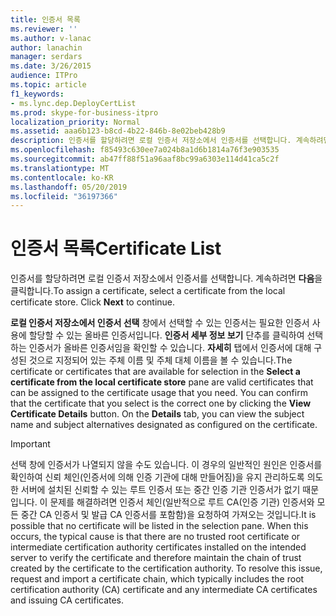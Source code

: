 ```yaml
---
title: 인증서 목록
ms.reviewer: ''
ms.author: v-lanac
author: lanachin
manager: serdars
ms.date: 3/26/2015
audience: ITPro
ms.topic: article
f1_keywords:
- ms.lync.dep.DeployCertList
ms.prod: skype-for-business-itpro
localization_priority: Normal
ms.assetid: aaa6b123-b8cd-4b22-846b-8e02beb428b9
description: 인증서를 할당하려면 로컬 인증서 저장소에서 인증서를 선택합니다. 계속하려면 다음을 클릭합니다.
ms.openlocfilehash: f85493c630ee7a024b8a1d6b1814a76f3e903535
ms.sourcegitcommit: ab47ff88f51a96aaf8bc99a6303e114d41ca5c2f
ms.translationtype: MT
ms.contentlocale: ko-KR
ms.lasthandoff: 05/20/2019
ms.locfileid: "36197366"
---
```

# <a name="certificate-list"></a><span data-ttu-id="e0927-104">인증서 목록</span><span class="sxs-lookup"><span data-stu-id="e0927-104">Certificate List</span></span>
 
<span data-ttu-id="e0927-p102">인증서를 할당하려면 로컬 인증서 저장소에서 인증서를 선택합니다. 계속하려면 **다음**을 클릭합니다.</span><span class="sxs-lookup"><span data-stu-id="e0927-p102">To assign a certificate, select a certificate from the local certificate store. Click **Next** to continue.</span></span>
  
<span data-ttu-id="e0927-p103">**로컬 인증서 저장소에서 인증서 선택** 창에서 선택할 수 있는 인증서는 필요한 인증서 사용에 할당할 수 있는 올바른 인증서입니다. **인증서 세부 정보 보기** 단추를 클릭하여 선택하는 인증서가 올바른 인증서임을 확인할 수 있습니다. **자세히** 탭에서 인증서에 대해 구성된 것으로 지정되어 있는 주체 이름 및 주체 대체 이름을 볼 수 있습니다.</span><span class="sxs-lookup"><span data-stu-id="e0927-p103">The certificate or certificates that are available for selection in the **Select a certificate from the local certificate store** pane are valid certificates that can be assigned to the certificate usage that you need. You can confirm that the certificate that you select is the correct one by clicking the **View Certificate Details** button. On the **Details** tab, you can view the subject name and subject alternatives designated as configured on the certificate.</span></span>
  
> [!IMPORTANT]
> <span data-ttu-id="e0927-p104">선택 창에 인증서가 나열되지 않을 수도 있습니다. 이 경우의 일반적인 원인은 인증서를 확인하여 신뢰 체인(인증서에 의해 인증 기관에 대해 만들어짐)을 유지 관리하도록 의도한 서버에 설치된 신뢰할 수 있는 루트 인증서 또는 중간 인증 기관 인증서가 없기 때문입니다. 이 문제를 해결하려면 인증서 체인(일반적으로 루트 CA(인증 기관) 인증서와 모든 중간 CA 인증서 및 발급 CA 인증서를 포함함)을 요청하여 가져오는 것입니다.</span><span class="sxs-lookup"><span data-stu-id="e0927-p104">It is possible that no certificate will be listed in the selection pane. When this occurs, the typical cause is that there are no trusted root certificate or intermediate certification authority certificates installed on the intended server to verify the certificate and therefore maintain the chain of trust created by the certificate to the certification authority. To resolve this issue, request and import a certificate chain, which typically includes the root certification authority (CA) certificate and any intermediate CA certificates and issuing CA certificates.</span></span> 
  

